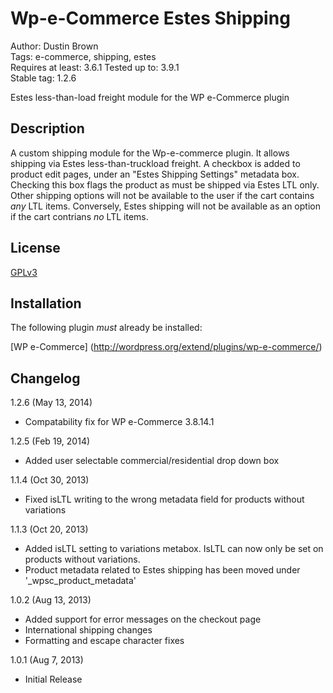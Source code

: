 # Wp-e-Commerce Estes Shipping

Author: Dustin Brown  
Tags: e-commerce, shipping, estes  
Requires at least: 3.6.1 
Tested up to: 3.9.1  
Stable tag: 1.2.6  

Estes less-than-load freight module for the WP e-Commerce plugin

## Description

A custom shipping module for the Wp-e-commerce plugin. It allows
shipping via Estes less-than-truckload freight. A checkbox is added
to product edit pages, under an "Estes Shipping Settings" metadata
box. Checking this box flags the product as must be shipped via Estes
LTL only. Other shipping options will not be available to the user if
the cart contains *any* LTL items. Conversely, Estes shipping will
not be available as an option if the cart contrians *no* LTL items.

## License

[GPLv3](http://www.gnu.org/licenses/)

## Installation

The following plugin *must* already be installed:

[WP e-Commerce] (http://wordpress.org/extend/plugins/wp-e-commerce/)

## Changelog

1.2.6 (May 13, 2014)
 * Compatability fix for WP e-Commerce 3.8.14.1

1.2.5 (Feb 19, 2014)
 * Added user selectable commercial/residential drop down box

1.1.4 (Oct 30, 2013)
 * Fixed isLTL writing to the wrong metadata field for products without variations

1.1.3 (Oct 20, 2013)
 * Added isLTL setting to variations metabox. IsLTL can now only be set on products without variations.
 * Product metadata related to Estes shipping has been moved under '_wpsc_product_metadata'

1.0.2 (Aug 13, 2013)
 * Added support for error messages on the checkout page
 * International shipping changes
 * Formatting and escape character fixes

1.0.1 (Aug 7, 2013)
 * Initial Release
